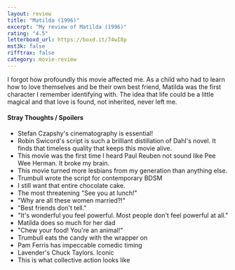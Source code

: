 ```yaml
---
layout: review
title: "Matilda (1996)"
excerpt: "My review of Matilda (1996)"
rating: "4.5"
letterboxd_url: https://boxd.it/74wI8p
mst3k: false
rifftrax: false
category: movie-review
---
```


I forgot how profoundly this movie affected me. As a child who had to learn how to love themselves and be their own best friend, Matilda was the first character I remember identifying with. The idea that life could be a little magical and that love is found, not inherited, never left me.

#### Stray Thoughts / Spoilers

- Stefan Czapshy's cinematography is essential!
- Robin Swicord's script is such a brilliant distillation of Dahl's novel. It finds that timeless quality that keeps this movie alive.
- This movie was the first time I heard Paul Reuben not sound like Pee Wee Herman. It broke my brain.
- This movie turned more lesbians from my generation than anything else.
- Trumbull wrote the script for contemporary BDSM
- I still want that entire chocolate cake.
- The most threatening "See you at lunch!"
- "Why are all these women married?!"
- "Best friends don't tell."
- "It's wonderful you feel powerful. Most people don't feel powerful at all."
- Matilda does so much for her dad
- "Chew your food! You're an animal!"
- Trumbull eats the candy with the wrapper on
- Pam Ferris has impeccable comedic timing
- Lavender's Chuck Taylors. Iconic
- This is what collective action looks like
